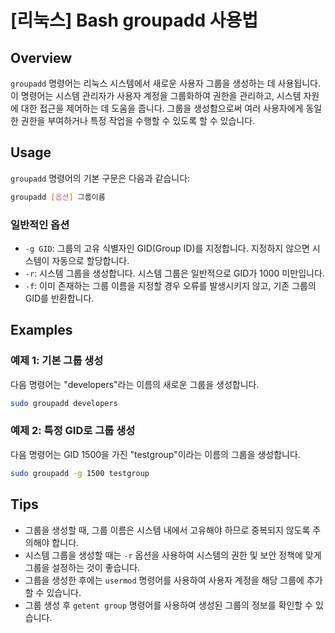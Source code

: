 # [리눅스] Bash groupadd 사용법

## Overview
`groupadd` 명령어는 리눅스 시스템에서 새로운 사용자 그룹을 생성하는 데 사용됩니다. 이 명령어는 시스템 관리자가 사용자 계정을 그룹화하여 권한을 관리하고, 시스템 자원에 대한 접근을 제어하는 데 도움을 줍니다. 그룹을 생성함으로써 여러 사용자에게 동일한 권한을 부여하거나 특정 작업을 수행할 수 있도록 할 수 있습니다.

## Usage
`groupadd` 명령어의 기본 구문은 다음과 같습니다:

```bash
groupadd [옵션] 그룹이름
```

### 일반적인 옵션
- `-g GID`: 그룹의 고유 식별자인 GID(Group ID)를 지정합니다. 지정하지 않으면 시스템이 자동으로 할당합니다.
- `-r`: 시스템 그룹을 생성합니다. 시스템 그룹은 일반적으로 GID가 1000 미만입니다.
- `-f`: 이미 존재하는 그룹 이름을 지정할 경우 오류를 발생시키지 않고, 기존 그룹의 GID를 반환합니다.

## Examples
### 예제 1: 기본 그룹 생성
다음 명령어는 "developers"라는 이름의 새로운 그룹을 생성합니다.

```bash
sudo groupadd developers
```

### 예제 2: 특정 GID로 그룹 생성
다음 명령어는 GID 1500을 가진 "testgroup"이라는 이름의 그룹을 생성합니다.

```bash
sudo groupadd -g 1500 testgroup
```

## Tips
- 그룹을 생성할 때, 그룹 이름은 시스템 내에서 고유해야 하므로 중복되지 않도록 주의해야 합니다.
- 시스템 그룹을 생성할 때는 `-r` 옵션을 사용하여 시스템의 권한 및 보안 정책에 맞게 그룹을 설정하는 것이 좋습니다.
- 그룹을 생성한 후에는 `usermod` 명령어를 사용하여 사용자 계정을 해당 그룹에 추가할 수 있습니다.
- 그룹 생성 후 `getent group` 명령어를 사용하여 생성된 그룹의 정보를 확인할 수 있습니다.